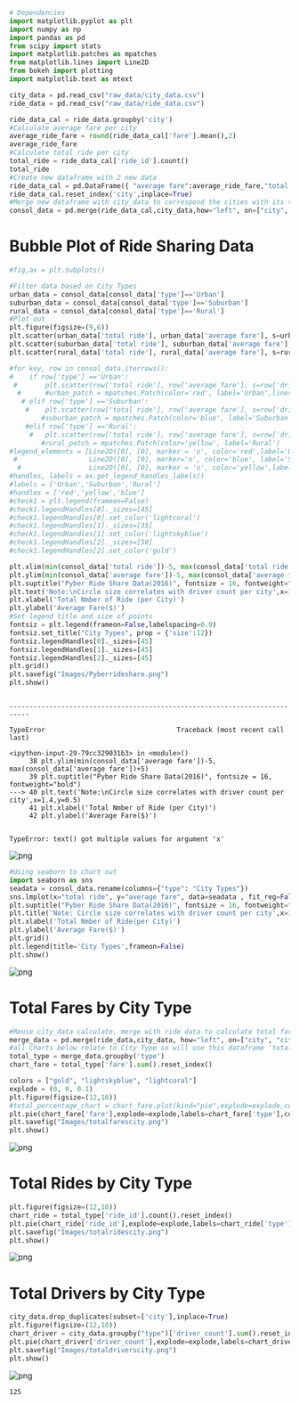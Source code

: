 

```python
# Dependencies
import matplotlib.pyplot as plt
import numpy as np
import pandas as pd
from scipy import stats
import matplotlib.patches as mpatches
from matplotlib.lines import Line2D
from bokeh import plotting
import matplotlib.text as mtext
```


```python
city_data = pd.read_csv("raw_data/city_data.csv")
ride_data = pd.read_csv("raw_data/ride_data.csv")

```


```python
ride_data_cal = ride_data.groupby('city')
#Calculate average fare per city
average_ride_fare = round(ride_data_cal['fare'].mean(),2)
average_ride_fare
#Calculate total ride per city
total_ride = ride_data_cal['ride_id'].count()
total_ride
#Create new dataframe with 2 new data
ride_data_cal = pd.DataFrame({ "average fare":average_ride_fare,"total ride": total_ride})
ride_data_cal.reset_index('city',inplace=True)
#Merge new dataframe with city_data to correspond the cities with its types(Urban, Suburban, Rural)
consol_data = pd.merge(ride_data_cal,city_data,how="left", on=["city", "city"])
```

# Bubble Plot of Ride Sharing Data


```python
#fig,ax = plt.subplots()

#Filter data based on City Types
urban_data = consol_data[consol_data['type']=='Urban']
suburban_data = consol_data[consol_data['type']=='Suburban']
rural_data = consol_data[consol_data['type']=='Rural']
#Plot out
plt.figure(figsize=(9,6))
plt.scatter(urban_data['total ride'], urban_data['average fare'], s=urban_data['driver_count']*15,alpha=0.75,c='lightcoral',label='Urban',edgecolor='black',linewidths=0.75)
plt.scatter(suburban_data['total ride'], suburban_data['average fare'], s=suburban_data['driver_count']*15,alpha=0.75,c='lightskyblue',label='Suburban',edgecolor='black',linewidths=0.75)
plt.scatter(rural_data['total ride'], rural_data['average fare'], s=rural_data['driver_count']*15,alpha=0.75,c='gold',label='Rural',edgecolor='black',linewidths=0.75)

#for key, row in consol_data.iterrows():
#    if row['type'] =='Urban':
 #       plt.scatter(row['total ride'], row['average fare'], s=row['driver_count']*8,alpha=0.5,c='lightcoral',label='Urban')
  #      #urban_patch = mpatches.Patch(color='red', label='Urban',linestyle = 'dotted')
   # elif row['type'] =='Suburban':
    #    plt.scatter(row['total ride'], row['average fare'], s=row['driver_count']*7, alpha=0.5,c='lightskyblue',label='Suburban')
        #suburban_patch = mpatches.Patch(color='blue', label='Suburban')
    #elif row['type'] =='Rural':
     #   plt.scatter(row['total ride'], row['average fare'], s=row['driver_count']*6, alpha=0.5,c='gold',label='Rural')
        #rural_patch = mpatches.Patch(color='yellow', label='Rural')
#legend_elements = [Line2D([0], [0], marker = 'o', color='red',label='Urban',markerfacecolor='red', markersize=5),
 #                  Line2D([0], [0], marker='o', color='blue', label='Suburban',markerfacecolor='blue', markersize=5),
  #                 Line2D([0], [0], marker = 'o', color='yellow',label='Rural',markerfacecolor='yellow', markersize=5)]
#handles, labels = ax.get_legend_handles_labels()
#labels = ['Urban','Suburban','Rural']
#handles = ['red','yellow','blue']
#check1 = plt.legend(frameon=False)
#check1.legendHandles[0]._sizes=[45]
#check1.legendHandles[0].set_color('lightcoral')
#check1.legendHandles[1]._sizes=[35]
#check1.legendHandles[1].set_color('lightskyblue')
#check1.legendHandles[2]._sizes=[50]
#check1.legendHandles[2].set_color('gold')

plt.xlim(min(consol_data['total ride'])-5, max(consol_data['total ride'])+5)
plt.ylim(min(consol_data['average fare'])-5, max(consol_data['average fare'])+5)
plt.suptitle("Pyber Ride Share Data(2016)", fontsize = 16, fontweight="bold")
plt.text('Note:\nCircle size correlates with driver count per city',x=1.4,y=0.5)
plt.xlabel('Total Nmber of Ride (per City)')
plt.ylabel('Average Fare($)')
#Set legend title and size of points
fontsiz = plt.legend(frameon=False,labelspacing=0.9)
fontsiz.set_title("City Types", prop = {'size':12})
fontsiz.legendHandles[0]._sizes=[45]
fontsiz.legendHandles[1]._sizes=[45]
fontsiz.legendHandles[2]._sizes=[45]
plt.grid()
plt.savefig("Images/Pyberrideshare.png")
plt.show()



```


    ---------------------------------------------------------------------------

    TypeError                                 Traceback (most recent call last)

    <ipython-input-29-79cc329031b3> in <module>()
         38 plt.ylim(min(consol_data['average fare'])-5, max(consol_data['average fare'])+5)
         39 plt.suptitle("Pyber Ride Share Data(2016)", fontsize = 16, fontweight="bold")
    ---> 40 plt.text('Note:\nCircle size correlates with driver count per city',x=1.4,y=0.5)
         41 plt.xlabel('Total Nmber of Ride (per City)')
         42 plt.ylabel('Average Fare($)')
    

    TypeError: text() got multiple values for argument 'x'



![png](output_4_1.png)



```python
#Using seaborn to chart out
import seaborn as sns
seadata = consol_data.rename(columns={"type": "City Types"})
sns.lmplot(x="total ride", y="average fare", data=seadata , fit_reg=False, hue="City Types", legend=True, legend_out=False)
plt.suptitle("Pyber Ride Share Data(2016)", fontsize = 16, fontweight="bold",y=1.1)
plt.title('Note: Circle size correlates with driver count per city',x=1.7,y=0.5)
plt.xlabel('Total Nmber of Ride(per City)')
plt.ylabel('Average Fare($)')
plt.grid()
plt.legend(title='City Types',frameon=False)
plt.show()

```


![png](output_5_0.png)


# Total Fares by City Type


```python
#Reuse city_data calculate, merge with ride data to calculate total fare.
merge_data = pd.merge(ride_data,city_data, how="left", on=["city", "city"])
#all Charts below relate to City Type so will use this dataframe 'total_type'
total_type = merge_data.groupby('type')
chart_fare = total_type['fare'].sum().reset_index()

colors = ["gold", "lightskyblue", "lightcoral"]
explode = (0, 0, 0.1)
plt.figure(figsize=(12,10))
#total_percentage_chart = chart_fare.plot(kind="pie",explode=explode,colors=colors, autopct="%1.1f%%",shadow=True, startangle=160, title="% of Total Fares by City Type")
plt.pie(chart_fare['fare'],explode=explode,labels=chart_fare['type'],colors=colors,autopct="%1.1f%%", shadow=True, startangle=160)
plt.savefig("Images/totalfarescity.png")
plt.show()
```


![png](output_7_0.png)


# Total Rides by City Type


```python
plt.figure(figsize=(12,10))
chart_ride = total_type['ride_id'].count().reset_index()
plt.pie(chart_ride['ride_id'],explode=explode,labels=chart_ride['type'],colors=colors,autopct="%1.1f%%", shadow=True, startangle=160)
plt.savefig("Images/totalridescity.png")
plt.show()

```


![png](output_9_0.png)


# Total Drivers by City Type


```python
city_data.drop_duplicates(subset=['city'],inplace=True)
plt.figure(figsize=(12,10))
chart_driver = city_data.groupby("type")['driver_count'].sum().reset_index()
plt.pie(chart_driver['driver_count'],explode=explode,labels=chart_driver['type'],colors=colors,autopct="%1.1f%%", shadow=True, startangle=160)
plt.savefig("Images/totaldriverscity.png")
plt.show()
```


![png](output_11_0.png)





    125


